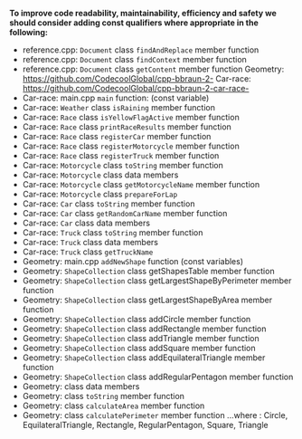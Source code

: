 **To improve code readability, maintainability, efficiency and safety we should consider adding **const** qualifiers where appropriate in the following:**

- reference.cpp: `Document` class `findAndReplace` member function
- reference.cpp: `Document` class `findContext` member function
- reference.cpp: `Document` class `getContent` member function
Geometry: https://github.com/CodecoolGlobal/cpp-bbraun-2-<YOUR GITHUB NAME>
Car-race: https://github.com/CodecoolGlobal/cpp-bbraun-2-car-race-<YOUR GITHUB NAME>
- Car-race: main.cpp `main` function: (const variable)
- Car-race: `Weather` class `isRaining` member function
- Car-race: `Race` class `isYellowFlagActive` member function
- Car-race: `Race` class `printRaceResults` member function
- Car-race: `Race` class `registerCar` member function
- Car-race: `Race` class `registerMotorcycle` member function
- Car-race: `Race` class `registerTruck` member function
- Car-race: `Motorcycle` class `toString` member function
- Car-race: `Motorcycle` class data members
- Car-race: `Motorcycle` class `getMotorcycleName` member function
- Car-race: `Motorcycle` class `prepareForLap`
- Car-race: `Car` class `toString` member function
- Car-race: `Car` class `getRandomCarName` member function
- Car-race: `Car` class data members
- Car-race: `Truck` class `toString` member function
- Car-race: `Truck` class data members
- Car-race: `Truck` class `getTruckName`
- Geometry: main.cpp `addNewShape` function (const variables)
- Geometry: `ShapeCollection` class getShapesTable member function
- Geometry: `ShapeCollection` class getLargestShapeByPerimeter member function
- Geometry: `ShapeCollection` class getLargestShapeByArea member function
- Geometry: `ShapeCollection` class addCircle member function
- Geometry: `ShapeCollection` class addRectangle member function
- Geometry: `ShapeCollection` class addTriangle member function
- Geometry: `ShapeCollection` class addSquare member function
- Geometry: `ShapeCollection` class addEquilateralTriangle member function
- Geometry: `ShapeCollection` class addRegularPentagon member function
- Geometry: <Shape> class data members
- Geometry: <Shape> class `toString` member function
- Geometry: <Shape> class `calculateArea` member function
- Geometry: <Shape> class `calculatePerimeter` member function
...where <Shape>: Circle, EquilateralTriangle, Rectangle, RegularPentagon, Square, Triangle